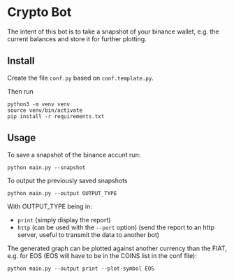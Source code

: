 # Crypto Bot
The intent of this bot is to take a snapshot of your binance wallet, e.g. the current balances and store it for further plotting.

## Install

Create the file `conf.py` based on `conf.template.py`.

Then run
```
python3 -m venv venv
source venv/bin/activate
pip install -r requirements.txt
```

## Usage
To save a snapshot of the binance accunt run:
```
python main.py --snapshot
```
To output the previously saved snapshots
```
python main.py --output OUTPUT_TYPE
```
With OUTPUT_TYPE being in:
- `print` (simply display the report)
- `http` (can be used with the `--port` option) (send the report to an http server, useful to transmit the data to another bot)

The generated graph can be plotted against another currency than the FIAT, e.g. for EOS (EOS will have to be in the COINS list in the conf file):
```
python main.py --output print --plot-symbol EOS
```
